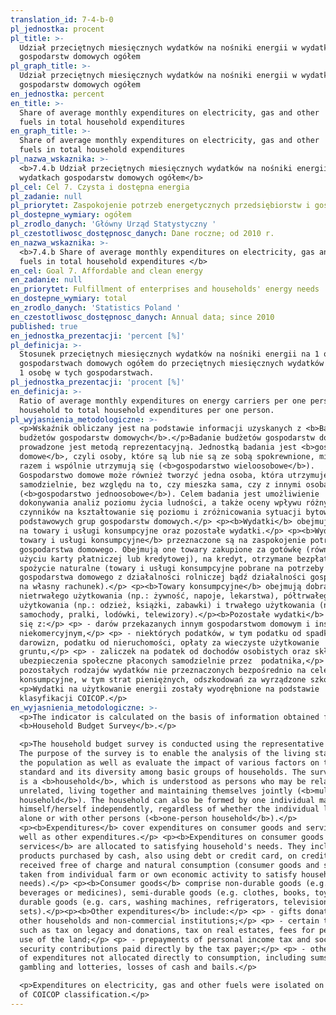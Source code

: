 ```yaml
---
translation_id: 7-4-b-0
pl_jednostka: procent
pl_title: >-
  Udział przeciętnych miesięcznych wydatków na nośniki energii w wydatkach
  gospodarstw domowych ogółem
pl_graph_title: >-
  Udział przeciętnych miesięcznych wydatków na nośniki energii w wydatkach
  gospodarstw domowych ogółem
en_jednostka: percent
en_title: >-
  Share of average monthly expenditures on electricity, gas and other
  fuels in total household expenditures
en_graph_title: >-
  Share of average monthly expenditures on electricity, gas and other
  fuels in total household expenditures
pl_nazwa_wskaznika: >-
  <b>7.4.b Udział przeciętnych miesięcznych wydatków na nośniki energii w
  wydatkach gospodarstw domowych ogółem</b>
pl_cel: Cel 7. Czysta i dostępna energia
pl_zadanie: null
pl_priorytet: Zaspokojenie potrzeb energetycznych przedsiębiorstw i gospodarstw domowych
pl_dostepne_wymiary: ogółem
pl_zrodlo_danych: 'Główny Urząd Statystyczny '
pl_czestotliwosc_dostępnosc_danych: Dane roczne; od 2010 r.
en_nazwa_wskaznika: >-
  <b>7.4.b Share of average monthly expenditures on electricity, gas and other
  fuels in total household expenditures </b>
en_cel: Goal 7. Affordable and clean energy
en_zadanie: null
en_priorytet: Fulfillment of enterprises and households' energy needs
en_dostepne_wymiary: total
en_zrodlo_danych: 'Statistics Poland '
en_czestotliwosc_dostępnosc_danych: Annual data; since 2010
published: true
en_jednostka_prezentacji: 'percent [%]'
pl_definicja: >-
  Stosunek przeciętnych miesięcznych wydatków na nośniki energii na 1 osobę w
  gospodarstwach domowych ogółem do przeciętnych miesięcznych wydatków ogółem na
  1 osobę w tych gospodarstwach.
pl_jednostka_prezentacji: 'procent [%]'
en_definicja: >-
  Ratio of average monthly expenditures on energy carriers per one person in a
  household to total household expenditures per one person.
pl_wyjasnienia_metodologiczne: >-
  <p>Wskaźnik obliczany jest na podstawie informacji uzyskanych z <b>Badania
  budżetów gospodarstw domowych</b>.</p>Badanie budżetów gospodarstw domowych
  prowadzone jest metodą reprezentacyjną. Jednostką badania jest <b>gospodarstwo
  domowe</b>, czyli osoby, które są lub nie są ze sobą spokrewnione, mieszkają
  razem i wspólnie utrzymują się (<b>gospodarstwo wieloosobowe</b>).
  Gospodarstwo domowe może również tworzyć jedna osoba, która utrzymuje się
  samodzielnie, bez względu na to, czy mieszka sama, czy z innymi osobami
  (<b>gospodarstwo jednoosobowe</b>). Celem badania jest umożliwienie
  dokonywania analiz poziomu życia ludności, a także oceny wpływu różnych
  czynników na kształtowanie się poziomu i zróżnicowania sytuacji bytowej
  podstawowych grup gospodarstw domowych.</p> <p><b>Wydatki</b> obejmują wydatki
  na towary i usługi konsumpcyjne oraz pozostałe wydatki.</p> <p><b>Wydatki na
  towary i usługi konsumpcyjne</b> przeznaczone są na zaspokojenie potrzeb
  gospodarstwa domowego. Obejmują one towary zakupione za gotówkę (również przy
  użyciu karty płatniczej lub kredytowej), na kredyt, otrzymane bezpłatnie oraz
  spożycie naturalne (towary i usługi konsumpcyjne pobrane na potrzeby
  gospodarstwa domowego z działalności rolniczej bądź działalności gospodarczej
  na własny rachunek).</p> <p><b>Towary konsumpcyjne</b> obejmują dobra
  nietrwałego użytkowania (np.: żywność, napoje, lekarstwa), półtrwałego
  użytkowania (np.: odzież, książki, zabawki) i trwałego użytkowania (np.:
  samochody, pralki, lodówki, telewizory).</p><b>Pozostałe wydatki</b> składają
  się z:</p> <p> - darów przekazanych innym gospodarstwom domowym i instytucjom
  niekomercyjnym,</p> <p> - niektórych podatków, w tym podatku od spadków i
  darowizn, podatku od nieruchomości, opłaty za wieczyste użytkowanie
  gruntu,</p> <p> - zaliczek na podatek od dochodów osobistych oraz składek na
  ubezpieczenia społeczne płaconych samodzielnie przez  podatnika,</p> <p> -
  pozostałych rodzajów wydatków nie przeznaczonych bezpośrednio na cele
  konsumpcyjne, w tym strat pieniężnych, odszkodowań za wyrządzone szkody.</p>
  <p>Wydatki na użytkowanie energii zostały wyodrębnione na podstawie
  klasyfikacji COICOP.</p>
en_wyjasnienia_metodologiczne: >-
  <p>The indicator is calculated on the basis of information obtained from the
  <b>Household Budget Survey</b>.</p>

  <p>The household budget survey is conducted using the representative method.
  The purpose of the survey is to enable the analysis of the living standards of
  the population as well as evaluate the impact of various factors on the living
  standard and its diversity among basic groups of households. The survey unit
  is a <b>household</b>, which is understood as persons who may be related or
  unrelated, living together and maintaining themselves jointly (<b>multi-person
  household</b>). The household can also be formed by one individual maintaining
  himself/herself independently, regardless of whether the individual lives
  alone or with other persons (<b>one-person household</b>).</p>
  <p><b>Expenditures</b> cover expenditures on consumer goods and services as
  well as other expenditures.</p> <p><b>Expenditures on consumer goods and
  services</b> are allocated to satisfying household's needs. They include
  products purchased by cash, also using debt or credit card, on credit,
  received free of charge and natural consumption (consumer goods and services
  taken from individual farm or own economic activity to satisfy household's
  needs).</p> <p><b>Consumer goods</b> comprise non-durable goods (e.g. food,
  beverages or medicines), semi-durable goods (e.g. clothes, books, toys) and
  durable goods (e.g. cars, washing machines, refrigerators, television
  sets).</p><p><b>Other expenditures</b> include:</p> <p> - gifts donated to
  other households and non-commercial institutions;</p> <p> - certain taxes,
  such as tax on legacy and donations, tax on real estates, fees for perpetual
  use of the land;</p> <p> - prepayments of personal income tax and social
  security contributions paid directly by the tax payer;</p> <p> - other kinds
  of expenditures not allocated directly to consumption, including sums lost in
  gambling and lotteries, losses of cash and bails.</p>

  <p>Expenditures on electricity, gas and other fuels were isolated on the basis
  of COICOP classification.</p>
---
```

